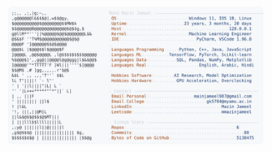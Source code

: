 <picture>
  <source srcset="https://raw.githubusercontent.com/mmazinjameel/mmazinjameel/main/dark_mode.svg?v=1740464020" media="(prefers-color-scheme: dark)">
  <img src="https://raw.githubusercontent.com/mmazinjameel/mmazinjameel/main/light_mode.svg?v=1740464020">
</picture>
